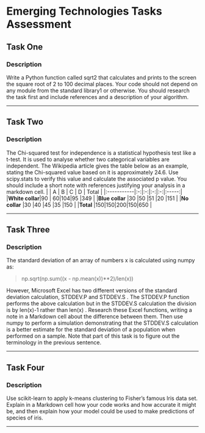 # Emerging Technologies Tasks Assessment
## Task One
### Description
Write a Python function called sqrt2 that calculates and
prints to the screen the square root of 2 to 100 decimal places. Your code should
not depend on any module from the standard library1 or otherwise. You should
research the task first and include references and a description of your algorithm.
***
## Task Two
### Description
The Chi-squared test for independence is a statistical
hypothesis test like a t-test. It is used to analyse whether two categorical variables
are independent. The Wikipedia article gives the table below as an example,
stating the Chi-squared value based on it is approximately 24.6. Use scipy.stats
to verify this value and calculate the associated p value. You should include a short
note with references justifying your analysis in a markdown cell.
|            | A | B | C | D | Total |
|:-----------|:-:|:-:|:-:|:-:|:-----:|
|**White collar**|90 | 60|104|95 |349    |
|**Blue collar** |30 |50 |51 |20 |151    |
|**No collar**   |30 |40 |45 |35 |150    |
|**Total**       |150|150|200|150|650    |
***
## Task Three
### Description
The standard deviation of an array of numbers x is
calculated using numpy as:

>np.sqrt(np.sum((x - np.mean(x))\**2)/len(x))

However, Microsoft Excel has two different versions of the standard deviation calculation,
STDDEV.P and STDDEV.S . The STDDEV.P function performs the above
calculation but in the STDDEV.S calculation the division is by len(x)-1 rather
than len(x) . Research these Excel functions, writing a note in a Markdown cell
about the difference between them. Then use numpy to perform a simulation
demonstrating that the STDDEV.S calculation is a better estimate for the standard
deviation of a population when performed on a sample. Note that part of
this task is to figure out the terminology in the previous sentence.
***
## Task Four
### Description
Use scikit-learn to apply k-means clustering to
Fisher’s famous Iris data set. Explain in a Markdown cell how your code works and how accurate it might
be, and then explain how your model could be used to make predictions of species
of iris.
***
